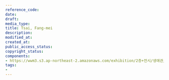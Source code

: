 ```yaml
---
reference_code: 
date: 
draft: 
media_type: 
title: Tsai, Fang-mei
description: 
modified_at: 
created_at: 
public_access_status: 
copyright_status: 
components:
- https://wwm3.s3.ap-northeast-2.amazonaws.com/exhibition/2층+전시/생애관/할머니들/Tsai,+Fang-mei.JPG
tags:
- 
---
```

